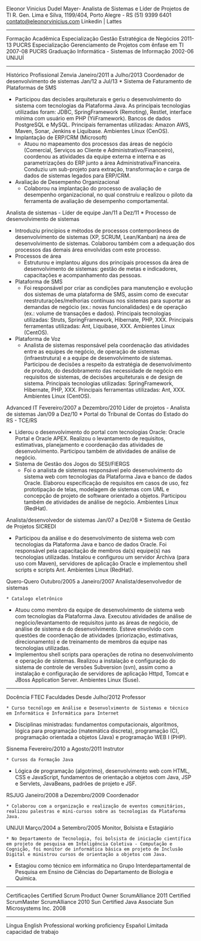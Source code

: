 ﻿Eleonor Vinicius Dudel Mayer-
	Analista de Sistemas e Líder de Projetos de TI
R. Gen. Lima e Silva, 1199/404, Porto Alegre - RS
(51) 9399 6401
contato@eleonorvinicius.com
Linkedin | Lattes
________________


Formação Acadêmica
Especialização        Gestão Estratégica de Negócios                        2011-13        PUCRS
Especialização        Gerenciamento de Projetos com ênfase em TI        2007-08        PUCRS
Graduação                Informática - Sistemas de Informação                2002-06        UNIJUÍ


________________


Histórico Profissional
Zenvia
	Janeiro/2011 a Julho/2013
	Coordenador de desenvolvimento de sistemas
	Jan/12 a Jul/13
	* Sistema de Faturamento de Plataformas de SMS
   * Participou das decisões arquiteturais e geriu o desenvolvimento do sistema com tecnologias da Plataforma Java. As principais tecnologias utilizadas foram: JDBC, SpringFramework (Remoting), Restlet, interface mínima com usuário em PHP (YiiFramework). Bancos de dados PostgreSQL e MySQL. Principais ferramentas utilizadas: Amazon AWS, Maven, Sonar, Jenkins e Liquibase. Ambientes Linux (CenOS).
* Implantação de ERP/CRM (Microsoft)
   * Atuou no mapeamento dos processos das áreas de negócio (Comercial, Serviços ao Cliente e Administrativo/Financeiro), coordenou as atividades da equipe externa e interna e as parametrizações do ERP junto a área Administrativa/Financeira. Conduziu um sub-projeto para extração, transformação e carga de dados de sistemas legados para ERP/CRM.
* Avaliação de Desempenho Organizacional
   * Colaborou na implantação do processo de avaliação de desempenho organizacional, no qual construíu e realizou o piloto da ferramenta de avaliação de desempenho comportamental.


Analista de sistemas - Líder de equipe
	Jan/11 a Dez/11
	* Processo de desenvolvimento de sistemas
   * Introduziu princípios e métodos de processos contemporâneos de desenvolvimento de sistemas (XP, SCRUM, Lean/Kanban) na área de desenvolvimento de sistemas. Colaborou também com a adequação dos processos das demais área envolvidas com este processo.
* Processos de área
   * Estruturou e implantou alguns dos princípais processos da área de desenvolvimento de sistemas: gestão de metas e indicadores, capacitações e acompanhamento das pessoas.
* Plataforma de SMS
   * Foi responsável por criar as condições para manutenção e evolução dos sistemas de uma plataforma de SMS, assim como de executar reestruturações/melhorias contínuas nos sistemas para suportar as demandas de negócio (ex.: novas funcionalidades) e de operação (ex.: volume de transações e dados). Principais tecnologias utilizadas: Struts, SpringFramework, Hibernate, PHP, XXX. Principais ferramentas utilizadas: Ant, Liquibase, XXX. Ambientes Linux (CentOS).
* Plataforma de Voz
   * Analista de sistemas responsável pela coordenação das atividades entre as equipes de negócio, de operação de sistemas (infraestrutura) e a equipe de desenvolvimento de sistemas. Participou de decisões a respeito da estratégia de desenvolvimento de produto, do desdobramento das necessidade de negócio em requisitos de sistemas, de decisões arquiteturais e de design de sistema. Principais tecnologias utilizadas: SpringFramework, Hibernate, PHP, XXX. Principais ferramentas utilizadas: Ant, XXX. Ambientes Linux (CentOS).


Advanced IT
	Fevereiro/2007 a Dezembro/2010
	Líder de projetos - Analista de sistemas
	Jan/09 a Dez/10
	* Portal do Tribunal de Contas do Estado do RS - TCE/RS
   * Liderou o desenvolvimento do portal com tecnologias Oracle: Oracle Portal e Oracle APEX. Realizou o levantamento de requisitos, estimativas, planejamento e coordenação das atividades de desenvolvimento. Participou também de atividades de análise de negócio.
* Sistema de Gestão dos Jogos do SESI/FIERGS
   * Foi o analista de sistemas responsável pelo desenvolvimento do sistema web com tecnologias da Plataforma Java e banco de dados Oracle. Elaborou especificação de requisitos em casos de uso, fez prototipação de telas, modelagem de sistemas com UML e concepção de projeto de software orientado a objetos. Participou também de atividades de análise de negócio. Ambientes Linux (RedHat).


Analista/desenvolvedor de sistemas
	Jan/07 a Dez/08
	* Sistema de Gestão de Projetos SICREDI 
   * Participou da análise e do desenvolvimento de sistema web com tecnologias da Plataforma Java e banco de dados Oracle. Foi responsável pela capacitação de membros da(s) equipe(s) nas tecnologias utilizadas. Instalou e configurou um servidor Archiva (para uso com Maven), servidores de aplicação Oracle e implementou shell scripts e scripts Ant. Ambientes Linux (RedHat).


Quero-Quero
	Outubro/2005 a Janeiro/2007
	Analista/desenvolvedor de sistemas
	

	* Catalogo eletrônico
   * Atuou como membro da equipe de desenvolvimento de sistema web com tecnologias da Plataforma Java. Executou atividades de análise de negócio/levantamento de requisitos junto as áreas de negócio, de análise de sistema e do desenvolvimento. Esteve envolvido com questões de coordenação de atividades (priorização, estimativas, direcionamento) e de treinamento de membros da equipe nas tecnologias utilizadas.
   * Implementou shell scripts para operações de rotina no desenvolvimento e operação de sistemas. Realizou a instalação e configuração do sistema de controle de versões Subversion (svn), assim como a instalação e configuração de servidores de aplicação Httpd, Tomcat e JBoss Application Server. Ambientes Linux (Suse).


________________


Docência
FTEC Faculdades
	Desde Julho/2012
	Professor
	

	* Curso tecnólogo em Análise e Desenvolvimento de Sistemas e técnico em Informática e Informática para Internet
   * Disciplinas ministradas: fundamentos computacionais, algoritmos, lógica para programação (matemática discreta), programação (C), programação orientada a objetos (Java) e programação WEB I (PHP).


Sisnema
	Fevereiro/2010 a Agosto/2011
	Instrutor
	

	* Cursos da Formação Java
   * Lógica de programação (algotrimo), desenvolvimento web com HTML, CSS e JavaScript, fundamentos de orientação a objetos com Java, JSP e Servlets, JavaBeans, padrões de projeto e JSF.


RSJUG
	Janeiro/2008 a Dezembro/2009
	Coordenador
	

	* Colaborou com a organização e realização de eventos comunitários, realizou palestras e mini-cursos sobre as tecnologias da Plataforma Java.


UNIJUI
	Março/2004 a Setembro/2005
	Monitor, Bolsista e Estagiário
	

	* No Departamento de Tecnologia, foi bolsista de iniciação científica em projeto de pesquisa em Inteligência Coletiva - Computação e Cognição, foi monitor de informática básica em projeto de Inclusão Digital e ministrou cursos de orientação a objetos com Java.
* Estagiou como técnico em informática no Grupo Interdepartamental de Pesquisa em Ensino de Ciências do Departamento de Biologia e Química.


________________


Certificações
Certified Scrum Product Owner        ScrumAlliance                        2011
Certified ScrumMaster                ScrumAlliance                        2010
Sun Certified Java Associate                Sun Microsystems Inc.        2008


________________


Língua
English        Professional working proficiency
Español        Limitada capacidad de trabajo